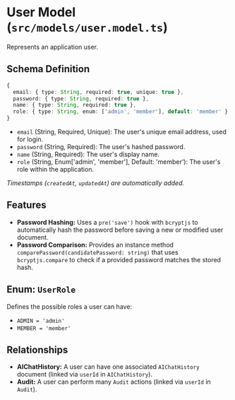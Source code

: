 # User Model (`src/models/user.model.ts`)

Represents an application user.

## Schema Definition

```typescript
{
  email: { type: String, required: true, unique: true },
  password: { type: String, required: true },
  name: { type: String, required: true },
  role: { type: String, enum: ['admin', 'member'], default: 'member' }
}
```

-   `email` (String, Required, Unique): The user's unique email address, used for login.
-   `password` (String, Required): The user's hashed password.
-   `name` (String, Required): The user's display name.
-   `role` (String, Enum['admin', 'member'], Default: 'member'): The user's role within the application.

*Timestamps (`createdAt`, `updatedAt`) are automatically added.* 

## Features

-   **Password Hashing:** Uses a `pre('save')` hook with `bcryptjs` to automatically hash the password before saving a new or modified user document.
-   **Password Comparison:** Provides an instance method `comparePassword(candidatePassword: string)` that uses `bcryptjs.compare` to check if a provided password matches the stored hash.

## Enum: `UserRole`

Defines the possible roles a user can have:
-   `ADMIN = 'admin'`
-   `MEMBER = 'member'`

## Relationships

-   **AIChatHistory:** A user can have one associated `AIChatHistory` document (linked via `userId` in `AIChatHistory`).
-   **Audit:** A user can perform many `Audit` actions (linked via `userId` in `Audit`). 